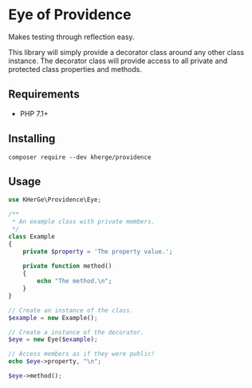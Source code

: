 Eye of Providence
=================

Makes testing through reflection easy.

This library will simply provide a decorator class around any other class
instance. The decorator class will provide access to all private and protected
class properties and methods.

Requirements
------------

- PHP 7.1+

Installing
-----------

    composer require --dev kherge/providence

Usage
-----

```php
use KHerGe\Providence\Eye;

/**
 * An example class with private members.
 */
class Example
{
    private $property = 'The property value.';
    
    private function method()
    {
        echo "The method.\n";
    }
}

// Create an instance of the class.
$example = new Example();

// Create a instance of the decorator.
$eye = new Eye($example);

// Access members as if they were public!
echo $eye->property, "\n";

$eye->method();
```
